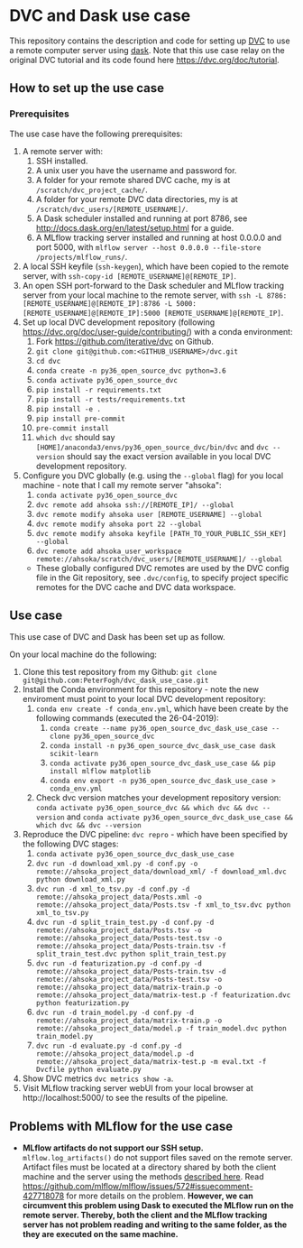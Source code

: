 # DVC and Dask use case

This repository contains the description and code for setting up [DVC](https://dvc.org/) to use a remote computer server using [dask](https://docs.dask.org/en/latest/). Note that this use case relay on the original DVC tutorial and its code found here https://dvc.org/doc/tutorial.

## How to set up the use case

### Prerequisites

The use case have the following prerequisites:

1. A remote server with:
    1. SSH installed.
    1. A unix user you have the username and password for.
    1. A folder for your remote shared DVC cache, my is at `/scratch/dvc_project_cache/`.
    1. A folder for your remote DVC data directories, my is at `/scratch/dvc_users/[REMOTE_USERNAME]/`.
    1. A Dask scheduler installed and running at port 8786, see http://docs.dask.org/en/latest/setup.html for a guide.
    1. A MLflow tracking server installed and running at host 0.0.0.0 and port 5000, with `mlflow server --host 0.0.0.0 --file-store /projects/mlflow_runs/`.
1. A local SSH keyfile (`ssh-keygen`), which have been copied to the remote server, with `ssh-copy-id [REMOTE_USERNAME]@[REMOTE_IP]`.
1. An open SSH port-forward to the Dask scheduler and MLflow tracking server from your local machine to the remote server, with `ssh -L 8786:[REMOTE_USERNAME]@[REMOTE_IP]:8786 -L 5000:[REMOTE_USERNAME]@[REMOTE_IP]:5000 [REMOTE_USERNAME]@[REMOTE_IP]`.
1. Set up local DVC development repository (following https://dvc.org/doc/user-guide/contributing/) with a conda environment:
    1. Fork https://github.com/iterative/dvc on Github.
    1. `git clone git@github.com:<GITHUB_USERNAME>/dvc.git`
    1. `cd dvc`
    1. `conda create -n py36_open_source_dvc python=3.6`
    1. `conda activate py36_open_source_dvc`
    1. `pip install -r requirements.txt`
    1. `pip install -r tests/requirements.txt`
    1. `pip install -e .`
    1. `pip install pre-commit`
    1. `pre-commit install`
    1. `which dvc` should say `[HOME]/anaconda3/envs/py36_open_source_dvc/bin/dvc` and `dvc --version` should say the exact version available in you local DVC development repository.
1. Configure you DVC globally (e.g. using the `--global` flag) for you local machine - note that I call my remote server "ahsoka":
    1. `conda activate py36_open_source_dvc`
    1. `dvc remote add ahsoka ssh://[REMOTE_IP]/ --global`
    1. `dvc remote modify ahsoka user [REMOTE_USERNAME] --global`
    1. `dvc remote modify ahsoka port 22 --global`
    1. `dvc remote modify ahsoka keyfile [PATH_TO_YOUR_PUBLIC_SSH_KEY] --global`
    1. `dvc remote add ahsoka_user_workspace remote://ahsoka/scratch/dvc_users/[REMOTE_USERNAME]/ --global`
    * These globally configured DVC remotes are used by the DVC config file in the Git repository, see `.dvc/config`, to specify project specific remotes for the DVC cache and DVC data workspace.

## Use case

This use case of DVC and Dask has been set up as follow.

On your local machine do the following:

1. Clone this test repository from my Github: `git clone git@github.com:PeterFogh/dvc_dask_use_case.git`
1. Install the Conda environment for this repository - note the new enviroment must point to your local DVC development repository:
    1. `conda env create -f conda_env.yml`, which have been create by the following commands (executed the 26-04-2019):
        1. `conda create --name py36_open_source_dvc_dask_use_case --clone py36_open_source_dvc`
        1. `conda install -n py36_open_source_dvc_dask_use_case dask scikit-learn`
        1. `conda activate py36_open_source_dvc_dask_use_case && pip install mlflow matplotlib`
        1. `conda env export -n py36_open_source_dvc_dask_use_case > conda_env.yml`
    1. Check dvc version matches your development repository version: `conda activate py36_open_source_dvc && which dvc && dvc --version` and ``conda activate py36_open_source_dvc_dask_use_case && which dvc && dvc --version``
1. Reproduce the DVC pipeline: `dvc repro` - which have been specified by the following DVC stages:
    1. `conda activate py36_open_source_dvc_dask_use_case`
    1. `dvc run -d download_xml.py -d conf.py -o remote://ahsoka_project_data/download_xml/ -f download_xml.dvc python download_xml.py`
    1. `dvc run -d xml_to_tsv.py -d conf.py -d remote://ahsoka_project_data/Posts.xml -o remote://ahsoka_project_data/Posts.tsv -f xml_to_tsv.dvc python xml_to_tsv.py`
    1. `dvc run -d split_train_test.py -d conf.py -d remote://ahsoka_project_data/Posts.tsv -o remote://ahsoka_project_data/Posts-test.tsv -o remote://ahsoka_project_data/Posts-train.tsv -f split_train_test.dvc python split_train_test.py`
    1. `dvc run -d featurization.py -d conf.py -d remote://ahsoka_project_data/Posts-train.tsv -d remote://ahsoka_project_data/Posts-test.tsv -o remote://ahsoka_project_data/matrix-train.p -o remote://ahsoka_project_data/matrix-test.p -f featurization.dvc python featurization.py`
    1. `dvc run -d train_model.py -d conf.py -d remote://ahsoka_project_data/matrix-train.p -o remote://ahsoka_project_data/model.p -f train_model.dvc python train_model.py`
    1. `dvc run -d evaluate.py -d conf.py -d remote://ahsoka_project_data/model.p -d remote://ahsoka_project_data/matrix-test.p -m eval.txt -f Dvcfile python evaluate.py`
1. Show DVC metrics `dvc metrics show -a`.
1. Visit MLflow tracking server webUI from your local browser at http://localhost:5000/ to see the results of the pipeline.

## Problems with MLflow for the use case

* **MLflow artifacts do not support our SSH setup.** `mlflow.log_artifacts()` do not support files saved on the remote server. Artifact files must be located at a directory shared by both the client machine and the server using the methods [described here](https://www.mlflow.org/docs/latest/tracking.html#supported-artifact-stores). Read https://github.com/mlflow/mlflow/issues/572#issuecomment-427718078 for more details on the problem. **However, we can circumvent this problem using Dask to executed the MLflow run on the remote server. Thereby, both the client and the MLflow tracking server has not problem reading and writing to the same folder, as the they are executed on the same machine.**  
